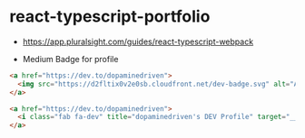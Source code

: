 # react-typescript-portfolio
- https://app.pluralsight.com/guides/react-typescript-webpack

- Medium Badge for profile
```HTML
<a href="https://dev.to/dopaminedriven">
  <img src="https://d2fltix0v2e0sb.cloudfront.net/dev-badge.svg" alt="Andrew Ross's DEV Profile" height="30" width="30" target="__blank">
</a>

<a href="https://dev.to/dopaminedriven">
  <i class="fab fa-dev" title="dopaminedriven's DEV Profile" target="__blank"></i>
</a>
```